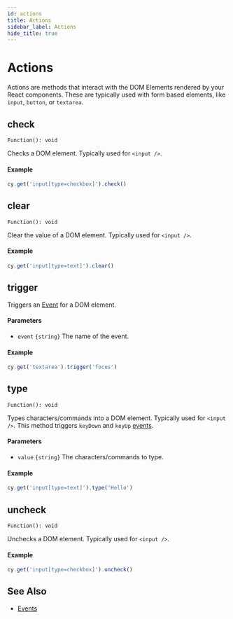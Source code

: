 ```yaml
---
id: actions
title: Actions
sidebar_label: Actions
hide_title: true
---
```


# Actions

Actions are methods that interact with the DOM Elements rendered by your React components. These are typically used with form based elements, like `input`, `button`, or `textarea`.

## check

`Function(): void`

Checks a DOM element. Typically used for `<input />`.

#### Example

```javascript
cy.get('input[type=checkbox]').check()
```

## clear

`Function(): void`

Clear the value of a DOM element. Typically used for `<input />`.

#### Example

```javascript
cy.get('input[type=text]').clear()
```

## trigger

Triggers an [Event](./events) for a DOM element.

#### Parameters

- `event` `{string}` The name of the event.

#### Example

```javascript
cy.get('textarea').trigger('focus')
```

## type

`Function(): void`

Types characters/commands into a DOM element. Typically used for `<input />`.
This method triggers `keyDown` and `keyUp` [events](./events).

#### Parameters

- `value` `{string}` The characters/commands to type.

#### Example

```javascript
cy.get('input[type=text]').type('Hello')
```

## uncheck

`Function(): void`

Unchecks a DOM element. Typically used for `<input />`.

#### Example

```javascript
cy.get('input[type=checkbox]').uncheck()
```

## See Also

- [Events](./events)
